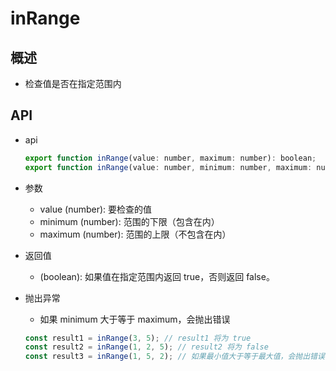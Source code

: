 # inRange

## 概述

+ 检查值是否在指定范围内

## API

+ api

  ```js
  export function inRange(value: number, maximum: number): boolean;
  export function inRange(value: number, minimum: number, maximum: number): boolean;
  ```

+ 参数

  + value (number): 要检查的值
  + minimum (number): 范围的下限（包含在内）
  + maximum (number): 范围的上限（不包含在内）

+ 返回值

  + (boolean): 如果值在指定范围内返回 true，否则返回 false。

+ 抛出异常

  + 如果 minimum 大于等于 maximum，会抛出错误

  ```js
  const result1 = inRange(3, 5); // result1 将为 true
  const result2 = inRange(1, 2, 5); // result2 将为 false
  const result3 = inRange(1, 5, 2); // 如果最小值大于等于最大值，会抛出错误
  ```
